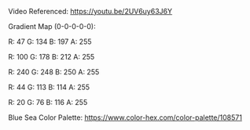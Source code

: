 Video Referenced: https://youtu.be/2UV6uy63J6Y

Gradient Map (0-0-0-0-0):

R: 47 G: 134 B: 197 A: 255

R: 100 G: 178 B: 212 A: 255

R: 240 G: 248 B: 250 A: 255

R: 44 G: 113 B: 114 A: 255

R: 20 G: 76 B: 116 A: 255


Blue Sea Color Palette: https://www.color-hex.com/color-palette/108571
